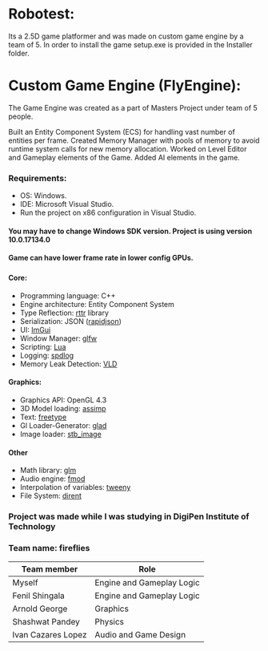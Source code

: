 # Robotest:
Its a 2.5D game platformer and was made on custom game engine by a team of 5.
In order to install the game setup.exe is provided in the Installer folder.

# Custom Game Engine (FlyEngine):
The Game Engine was created as a part of Masters Project under team of 5 people.

Built an Entity Component System (ECS) for handling vast number of entities per frame.
Created Memory Manager with pools of memory to avoid runtime system calls for new memory allocation. 
Worked on Level Editor and Gameplay elements of the Game.
Added AI elements in the game.

### Requirements:
  * OS: Windows.
  * IDE: Microsoft Visual Studio.
  * Run the project on x86 configuration in Visual Studio.
#### You may have to change Windows SDK version. Project is using version 10.0.17134.0
#### Game can have lower frame rate in lower config GPUs.
###
#### Core:
  * Programming language: C++
  * Engine architecture: Entity Component System
  * Type Reflection: [rttr](https://www.rttr.org/) library
  * Serialization: JSON ([rapidjson](http://rapidjson.org/))
  * UI: [ImGui](https://github.com/ocornut/imgui)
  * Window Manager: [glfw](https://www.glfw.org/)
  * Scripting: [Lua](https://github.com/ThePhD/sol2)
  * Logging: [spdlog](https://github.com/gabime/spdlog)
  * Memory Leak Detection: [VLD](https://kinddragon.github.io/vld/)
#### Graphics:
  * Graphics API: OpenGL 4.3
  * 3D Model loading: [assimp](http://www.assimp.org/)
  * Text: [freetype](https://www.freetype.org/)
  * Gl Loader-Generator: [glad](https://glad.dav1d.de/)
  * Image loader: [stb_image](https://github.com/nothings/stb)
#### Other
  * Math library: [glm](https://glm.g-truc.net/)
  * Audio engine: [fmod](https://www.fmod.com/)
  * Interpolation of variables: [tweeny](https://github.com/mobius3/tweeny)
  * File System: [dirent](https://github.com/tronkko/dirent)
###
### Project was made while I was studying in DigiPen Institute of Technology
### Team name: fireflies
Team member | Role
------------ | -----
Myself             |  Engine and Gameplay Logic
Fenil Shingala     |  Engine and Gameplay Logic
Arnold George      |  Graphics
Shashwat Pandey    |  Physics
Ivan Cazares Lopez |  Audio and Game Design
